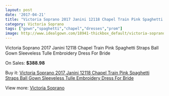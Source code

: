 ```yaml
---
layout: post
date: '2017-04-21'
title: "Victoria Soprano 2017 Janini 12118 Chapel Train Pink Spaghetti Straps Ball Gown Sleeveless Tulle Embroidery Dress For Bride"
category: Victoria Soprano
tags: ["gown","spaghetti","chapel","dresses","prom"]
image: http://www.idealgown.com/18941-thickbox_default/victoria-soprano-2017-janini-12118-chapel-train-pink-spaghetti-straps-ball-gown-sleeveless-tulle-embroidery-dress-for-bride.jpg
---
```

Victoria Soprano 2017 Janini 12118 Chapel Train Pink Spaghetti Straps Ball Gown Sleeveless Tulle Embroidery Dress For Bride

On Sales: **$388.98**
<a href="https://www.idealgown.com/en/victoria-soprano/7231-victoria-soprano-2017-janini-12118-chapel-train-pink-spaghetti-straps-ball-gown-sleeveless-tulle-embroidery-dress-for-bride.html"><amp-img layout="responsive" width="600" height="600" src="//www.idealgown.com/18941-thickbox_default/victoria-soprano-2017-janini-12118-chapel-train-pink-spaghetti-straps-ball-gown-sleeveless-tulle-embroidery-dress-for-bride.jpg" alt="Victoria Soprano 2017 Janini 12118 Chapel Train Pink Spaghetti Straps Ball Gown Sleeveless Tulle Embroidery Dress For Bride 0" /></a>
<a href="https://www.idealgown.com/en/victoria-soprano/7231-victoria-soprano-2017-janini-12118-chapel-train-pink-spaghetti-straps-ball-gown-sleeveless-tulle-embroidery-dress-for-bride.html"><amp-img layout="responsive" width="600" height="600" src="//www.idealgown.com/18948-thickbox_default/victoria-soprano-2017-janini-12118-chapel-train-pink-spaghetti-straps-ball-gown-sleeveless-tulle-embroidery-dress-for-bride.jpg" alt="Victoria Soprano 2017 Janini 12118 Chapel Train Pink Spaghetti Straps Ball Gown Sleeveless Tulle Embroidery Dress For Bride 1" /></a>
<a href="https://www.idealgown.com/en/victoria-soprano/7231-victoria-soprano-2017-janini-12118-chapel-train-pink-spaghetti-straps-ball-gown-sleeveless-tulle-embroidery-dress-for-bride.html"><amp-img layout="responsive" width="600" height="600" src="//www.idealgown.com/18947-thickbox_default/victoria-soprano-2017-janini-12118-chapel-train-pink-spaghetti-straps-ball-gown-sleeveless-tulle-embroidery-dress-for-bride.jpg" alt="Victoria Soprano 2017 Janini 12118 Chapel Train Pink Spaghetti Straps Ball Gown Sleeveless Tulle Embroidery Dress For Bride 2" /></a>
<a href="https://www.idealgown.com/en/victoria-soprano/7231-victoria-soprano-2017-janini-12118-chapel-train-pink-spaghetti-straps-ball-gown-sleeveless-tulle-embroidery-dress-for-bride.html"><amp-img layout="responsive" width="600" height="600" src="//www.idealgown.com/18946-thickbox_default/victoria-soprano-2017-janini-12118-chapel-train-pink-spaghetti-straps-ball-gown-sleeveless-tulle-embroidery-dress-for-bride.jpg" alt="Victoria Soprano 2017 Janini 12118 Chapel Train Pink Spaghetti Straps Ball Gown Sleeveless Tulle Embroidery Dress For Bride 3" /></a>
<a href="https://www.idealgown.com/en/victoria-soprano/7231-victoria-soprano-2017-janini-12118-chapel-train-pink-spaghetti-straps-ball-gown-sleeveless-tulle-embroidery-dress-for-bride.html"><amp-img layout="responsive" width="600" height="600" src="//www.idealgown.com/18945-thickbox_default/victoria-soprano-2017-janini-12118-chapel-train-pink-spaghetti-straps-ball-gown-sleeveless-tulle-embroidery-dress-for-bride.jpg" alt="Victoria Soprano 2017 Janini 12118 Chapel Train Pink Spaghetti Straps Ball Gown Sleeveless Tulle Embroidery Dress For Bride 4" /></a>
<a href="https://www.idealgown.com/en/victoria-soprano/7231-victoria-soprano-2017-janini-12118-chapel-train-pink-spaghetti-straps-ball-gown-sleeveless-tulle-embroidery-dress-for-bride.html"><amp-img layout="responsive" width="600" height="600" src="//www.idealgown.com/18944-thickbox_default/victoria-soprano-2017-janini-12118-chapel-train-pink-spaghetti-straps-ball-gown-sleeveless-tulle-embroidery-dress-for-bride.jpg" alt="Victoria Soprano 2017 Janini 12118 Chapel Train Pink Spaghetti Straps Ball Gown Sleeveless Tulle Embroidery Dress For Bride 5" /></a>
<a href="https://www.idealgown.com/en/victoria-soprano/7231-victoria-soprano-2017-janini-12118-chapel-train-pink-spaghetti-straps-ball-gown-sleeveless-tulle-embroidery-dress-for-bride.html"><amp-img layout="responsive" width="600" height="600" src="//www.idealgown.com/18943-thickbox_default/victoria-soprano-2017-janini-12118-chapel-train-pink-spaghetti-straps-ball-gown-sleeveless-tulle-embroidery-dress-for-bride.jpg" alt="Victoria Soprano 2017 Janini 12118 Chapel Train Pink Spaghetti Straps Ball Gown Sleeveless Tulle Embroidery Dress For Bride 6" /></a>
<a href="https://www.idealgown.com/en/victoria-soprano/7231-victoria-soprano-2017-janini-12118-chapel-train-pink-spaghetti-straps-ball-gown-sleeveless-tulle-embroidery-dress-for-bride.html"><amp-img layout="responsive" width="600" height="600" src="//www.idealgown.com/18942-thickbox_default/victoria-soprano-2017-janini-12118-chapel-train-pink-spaghetti-straps-ball-gown-sleeveless-tulle-embroidery-dress-for-bride.jpg" alt="Victoria Soprano 2017 Janini 12118 Chapel Train Pink Spaghetti Straps Ball Gown Sleeveless Tulle Embroidery Dress For Bride 7" /></a>

Buy it: [Victoria Soprano 2017 Janini 12118 Chapel Train Pink Spaghetti Straps Ball Gown Sleeveless Tulle Embroidery Dress For Bride](https://www.idealgown.com/en/victoria-soprano/7231-victoria-soprano-2017-janini-12118-chapel-train-pink-spaghetti-straps-ball-gown-sleeveless-tulle-embroidery-dress-for-bride.html "Victoria Soprano 2017 Janini 12118 Chapel Train Pink Spaghetti Straps Ball Gown Sleeveless Tulle Embroidery Dress For Bride")

View more: [Victoria Soprano](https://www.idealgown.com/en/143-victoria-soprano "Victoria Soprano")